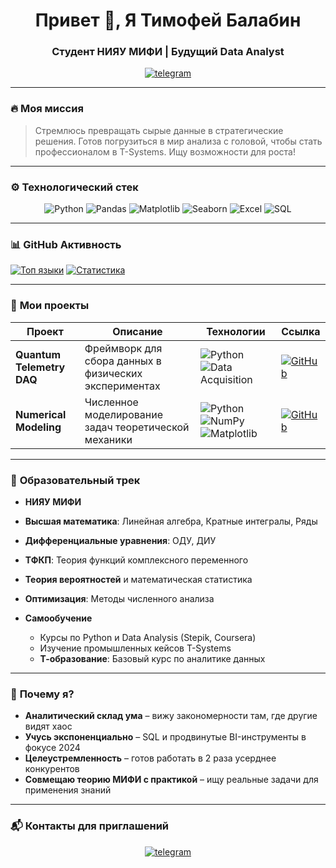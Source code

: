 <h1 align="center">Привет 👋, Я Тимофей Балабин</h1>
<h3 align="center">Студент НИЯУ МИФИ | Будущий Data Analyst</h3>

<p align="center">
  <a href="https://t.me/Maestro_MGN" target="blank">
    <img src="https://img.shields.io/badge/Telegram-2CA5E0?style=for-the-badge&logo=telegram&logoColor=white" alt="telegram"/>
  </a>
</p>

---

### 🔥 **Моя миссия**
> Стремлюсь превращать сырые данные в стратегические решения. Готов погрузиться в мир анализа с головой, чтобы стать профессионалом в T-Systems. Ищу возможности для роста!

---

### ⚙️ **Технологический стек**
<div align="center">
  
![Python](https://img.shields.io/badge/-Python-3776AB?style=flat-square&logo=python&logoColor=white)
![Pandas](https://img.shields.io/badge/-Pandas-150458?style=flat-square&logo=pandas&logoColor=white)
![Matplotlib](https://img.shields.io/badge/-Matplotlib-11557c?style=flat-square&logo=matplotlib&logoColor=white)
![Seaborn](https://img.shields.io/badge/-Seaborn-4C72B0?style=flat-square&logo=seaborn&logoColor=white)
![Excel](https://img.shields.io/badge/-Excel-217346?style=flat-square&logo=microsoft-excel&logoColor=white)
![SQL](https://img.shields.io/badge/-SQL-4479A1?style=flat-square&logo=postgresql&logoColor=white) 

</div>

---

### 📊 **GitHub Активность**
[![Топ языки](https://github-readme-stats.vercel.app/api/top-langs/?username=Timofei-Balabin&layout=compact&theme=algolia&hide_border=true)](https://github.com/BalabinTimofei)
[![Статистика](https://github-readme-stats.vercel.app/api?username=Timofei-Balabin&show_icons=true&theme=algolia&hide_border=true)](https://github.com/BalabinTimofei)

---

### 🚀 **Мои проекты**
<div align="center">

| Проект | Описание | Технологии | Ссылка |
|--------|----------|------------|--------|
| **Quantum Telemetry DAQ** | Фреймворк для сбора данных в физических экспериментах | ![Python](https://img.shields.io/badge/Python-3776AB?logo=python&logoColor=white) ![Data Acquisition](https://img.shields.io/badge/Data_Acquisition-8A2BE2) | [![GitHub](https://img.shields.io/badge/Repo-100000?style=for-the-badge&logo=github&logoColor=white)](https://github.com/Timofei-Balabin/QuantumTelemetry-DAQ-Framework) |
| **Numerical Modeling** | Численное моделирование задач теоретической механики | ![Python](https://img.shields.io/badge/Python-3776AB?logo=python&logoColor=white) ![NumPy](https://img.shields.io/badge/NumPy-013243?logo=numpy&logoColor=white) ![Matplotlib](https://img.shields.io/badge/Matplotlib-11557c?logo=matplotlib&logoColor=white) | [![GitHub](https://img.shields.io/badge/Repo-100000?style=for-the-badge&logo=github&logoColor=white)](https://github.com/Timofei-Balabin/Numerical-modeling-in-theoretical-mechanics) |

</div>

---

### 📝 **Образовательный трек**
- **НИЯУ МИФИ**  
- <strong>Высшая математика</strong>: Линейная алгебра, Кратные интегралы, Ряды
- <strong>Дифференциальные уравнения</strong>: ОДУ, ДИУ
- <strong>ТФКП</strong>: Теория функций комплексного переменного
- <strong>Теория вероятностей</strong> и математическая статистика
- <strong>Оптимизация</strong>: Методы численного анализа

- **Самообучение**  
  - Курсы по Python и Data Analysis (Stepik, Coursera)  
  - Изучение промышленных кейсов T-Systems
  - <strong>Т-образование</strong>: Базовый курс по аналитике данных

---

### 🚀 **Почему я?**
- **Аналитический склад ума** – вижу закономерности там, где другие видят хаос  
- **Учусь экспоненциально** – SQL и продвинутые BI-инструменты в фокусе 2024  
- **Целеустремленность** – готов работать в 2 раза усерднее конкурентов  
- **Совмещаю теорию МИФИ с практикой** – ищу реальные задачи для применения знаний  

---

### 📬 **Контакты для приглашений**
<p align="center">
  <a href="https://t.me/Maestro_MGN">
    <img src="https://img.shields.io/badge/Telegram-написать-2CA5E0?style=for-the-badge&logo=telegram" alt="telegram"/>
  </a>
</p>
